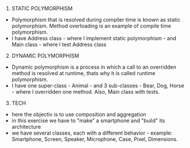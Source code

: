 1. STATIC POLYMORPHISM
- Polymorphism that is resolved during compiler time is known as static polymorphism. Method overloading is an example of compile time polymorphism.
- I have Address class - where I implement static polymorphism - and Main class - where I test Address class

2. DYNAMIC POLYMORPHISM
- Dynamic polymorphism is a process in which a call to an overridden method is resolved at runtime, thats why it is called runtime polymorphism.
- I have one super-class - Animal - and 3 sub-classes - Bear, Dog, Horse - where I overridden one method. Also, Main class with tests.

3. TECH
- here the objectiv is to use composition and aggregation
- in this exercise we have to "make" a smartphone and "build" its architecture
- we have several classes, each with a different behavior - example: Smartphone, Screen, Speaker, Microphone, Case, Pixel, Dimensions.